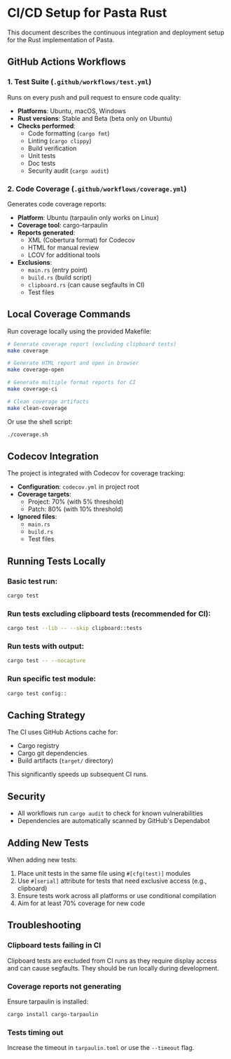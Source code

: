 # CI/CD Setup for Pasta Rust

This document describes the continuous integration and deployment setup for the Rust implementation of Pasta.

## GitHub Actions Workflows

### 1. Test Suite (`.github/workflows/test.yml`)
Runs on every push and pull request to ensure code quality:

- **Platforms**: Ubuntu, macOS, Windows
- **Rust versions**: Stable and Beta (beta only on Ubuntu)
- **Checks performed**:
  - Code formatting (`cargo fmt`)
  - Linting (`cargo clippy`)
  - Build verification
  - Unit tests
  - Doc tests
  - Security audit (`cargo audit`)

### 2. Code Coverage (`.github/workflows/coverage.yml`)
Generates code coverage reports:

- **Platform**: Ubuntu (tarpaulin only works on Linux)
- **Coverage tool**: cargo-tarpaulin
- **Reports generated**:
  - XML (Cobertura format) for Codecov
  - HTML for manual review
  - LCOV for additional tools
- **Exclusions**:
  - `main.rs` (entry point)
  - `build.rs` (build script)
  - `clipboard.rs` (can cause segfaults in CI)
  - Test files

## Local Coverage Commands

Run coverage locally using the provided Makefile:

```bash
# Generate coverage report (excluding clipboard tests)
make coverage

# Generate HTML report and open in browser
make coverage-open

# Generate multiple format reports for CI
make coverage-ci

# Clean coverage artifacts
make clean-coverage
```

Or use the shell script:

```bash
./coverage.sh
```

## Codecov Integration

The project is integrated with Codecov for coverage tracking:

- **Configuration**: `codecov.yml` in project root
- **Coverage targets**:
  - Project: 70% (with 5% threshold)
  - Patch: 80% (with 10% threshold)
- **Ignored files**:
  - `main.rs`
  - `build.rs`
  - Test files

## Running Tests Locally

### Basic test run:
```bash
cargo test
```

### Run tests excluding clipboard tests (recommended for CI):
```bash
cargo test --lib -- --skip clipboard::tests
```

### Run tests with output:
```bash
cargo test -- --nocapture
```

### Run specific test module:
```bash
cargo test config::
```

## Caching Strategy

The CI uses GitHub Actions cache for:
- Cargo registry
- Cargo git dependencies
- Build artifacts (`target/` directory)

This significantly speeds up subsequent CI runs.

## Security

- All workflows run `cargo audit` to check for known vulnerabilities
- Dependencies are automatically scanned by GitHub's Dependabot

## Adding New Tests

When adding new tests:

1. Place unit tests in the same file using `#[cfg(test)]` modules
2. Use `#[serial]` attribute for tests that need exclusive access (e.g., clipboard)
3. Ensure tests work across all platforms or use conditional compilation
4. Aim for at least 70% coverage for new code

## Troubleshooting

### Clipboard tests failing in CI
Clipboard tests are excluded from CI runs as they require display access and can cause segfaults. They should be run locally during development.

### Coverage reports not generating
Ensure tarpaulin is installed:
```bash
cargo install cargo-tarpaulin
```

### Tests timing out
Increase the timeout in `tarpaulin.toml` or use the `--timeout` flag.